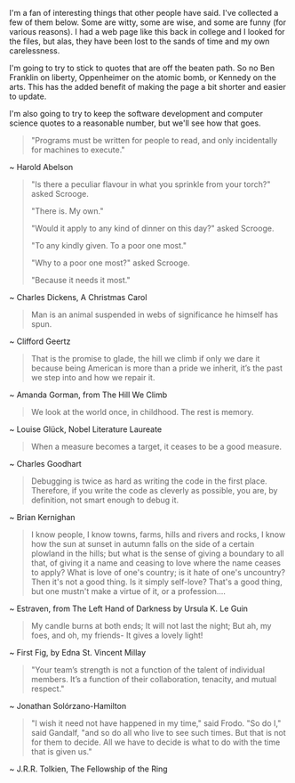 I'm a fan of interesting things that other people have said. I've collected a
few of them below.  Some are witty, some are wise, and some are funny (for
various reasons). I had a web page like this back in college and I looked for
the files, but alas, they have been lost to the sands of time and my own
carelessness.

I'm going to try to stick to quotes that are off the beaten path. So no Ben
Franklin on liberty, Oppenheimer on the atomic bomb, or Kennedy on the arts.
This has the added benefit of making the page a bit shorter and easier to
update.

I'm also going to try to keep the software development and computer science
quotes to a reasonable number, but we'll see how that goes.

  > "Programs must be written for people to read, and only incidentally
  > for machines to execute."

~ Harold Abelson

  > "Is there a peculiar flavour in what you sprinkle from your torch?"
    asked Scrooge.
  >
  > "There is. My own."
  >
  > "Would it apply to any kind of dinner on this day?" asked Scrooge.
  >
  > "To any kindly given. To a poor one most."
  >
  > "Why to a poor one most?" asked Scrooge.
  >
  > "Because it needs it most."

~ Charles Dickens, A Christmas Carol

  > Man is an animal suspended in webs of significance he himself has spun.

~ Clifford Geertz

  > That is the promise to glade, the hill we climb if only we dare it because
  > being American is more than a pride we inherit, it’s the past we step into
  > and how we repair it.
  
~ Amanda Gorman, from The Hill We Climb

  > We look at the world once, in childhood. The rest is memory.

~ Louise Glück, Nobel Literature Laureate

  > When a measure becomes a target, it ceases to be a good measure.

~ Charles Goodhart

  > Debugging is twice as hard as writing the code in the first place.
  > Therefore, if you write the code as cleverly as possible, you are, by
  > definition, not smart enough to debug it.

~ Brian Kernighan

  > I know people, I know towns, farms, hills and rivers and rocks, I know how
  > the sun at sunset in autumn falls on the side of a certain plowland in the
  > hills; but what is the sense of giving a boundary to all that, of giving it
  > a name and ceasing to love where the name ceases to apply?  What is love of
  > one's country; is it hate of one's uncountry? Then it's not a good thing. Is
  > it simply self-love? That's a good thing, but one mustn't make a virtue of
  > it, or a profession....

~ Estraven, from The Left Hand of Darkness by Ursula K. Le Guin

  > My candle burns at both ends;
  > It will not last the night;
  > But ah, my foes, and oh, my friends-
  > It gives a lovely light!

~ First Fig, by Edna St. Vincent Millay

  > "Your team’s strength is not a function of the talent of individual members.
  > It’s a function of their collaboration, tenacity, and mutual respect."

~ Jonathan Solórzano-Hamilton

  > "I wish it need not have happened in my time," said Frodo. "So do I," said
  > Gandalf, "and so do all who live to see such times. But that is not for them
  > to decide. All we have to decide is what to do with the time that is given
  > us."

~ J.R.R. Tolkien, The Fellowship of the Ring

